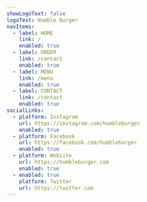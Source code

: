 ```yaml
---
showLogoText: false
logoText: Humble Burger
navItems:
  - label: HOME
    link: /
    enabled: true
  - label: ORDER
    link: /contact
    enabled: true
  - label: MENU
    link: /menu
    enabled: true
  - label: CONTACT
    link: /contact
    enabled: true
socialLinks:
  - platform: Instagram
    url: https://instagram.com/humbleburger
    enabled: true
  - platform: Facebook
    url: https://facebook.com/humbleburger
    enabled: true
  - platform: Website
    url: https://humbleburger.com
    enabled: true
  - enabled: true
    platform: Twitter
    url: https://twitter.com
---
```

